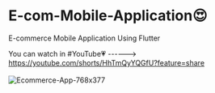 # E-com-Mobile-Application😍
E-commerce Mobile Application Using Flutter

You can watch in #YouTube💗 ------> https://youtube.com/shorts/HhTmQyYQGfU?feature=share
<br> <br>
![Ecommerce-App-768x377](https://github.com/SE-LAPS/E-com-Mobile-Application/assets/87580847/abf4f80d-7610-4da9-b6cc-f7feef516687)
